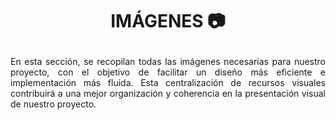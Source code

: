 # <p align="center"> IMÁGENES 📷</p>

<p align="justify"> En esta sección, se recopilan todas las imágenes necesarias para nuestro proyecto, con el objetivo de facilitar un diseño más eficiente e implementación más fluida. Esta centralización de recursos visuales contribuirá a una mejor organización y coherencia en la presentación visual de nuestro proyecto.
 </p>
